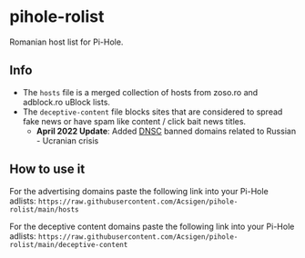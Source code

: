 # pihole-rolist

Romanian host list for Pi-Hole.

## Info

- The `hosts` file is a merged collection of hosts from zoso.ro and adblock.ro uBlock lists.
- The `deceptive-content` file blocks sites that are considered to spread fake news or have spam like content / click bait news titles.
  - **April 2022 Update**: Added [DNSC](https://dnsc.ro/vezi/document/situatie-site-uri-cu-activitate-in-contextul-crizei-ucraina-rusia-plus-adrese-ip-specifice-utilizate-in-atacuri-malware) banned domains related to Russian - Ucranian crisis

## How to use it

For the advertising domains paste the following link into your Pi-Hole adlists: `https://raw.githubusercontent.com/Acsigen/pihole-rolist/main/hosts`

For the deceptive content domains paste the following link into your Pi-Hole adlists: `https://raw.githubusercontent.com/Acsigen/pihole-rolist/main/deceptive-content`
